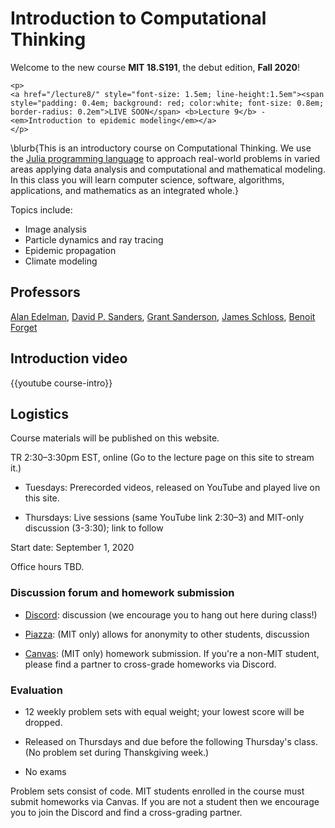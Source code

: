 
# Introduction to Computational Thinking

Welcome to the new course **MIT 18.S191**, the debut edition, **Fall 2020**!

~~~
<p>
<a href="/lecture8/" style="font-size: 1.5em; line-height:1.5em"><span style="padding: 0.4em; background: red; color:white; font-size: 0.8em; border-radius: 0.2em">LIVE SOON</span> <b>Lecture 9</b> - <em>Introduction to epidemic modeling</em></a>
</p>
~~~

\blurb{This is an introductory course on Computational Thinking. We use the [Julia programming language](http://www.julialang.org) to approach real-world problems in varied areas applying data analysis and computational and mathematical modeling.  In this class you will learn computer science, software, algorithms, applications, and mathematics as an integrated whole.}

Topics include:

- Image analysis
- Particle dynamics and ray tracing
- Epidemic propagation
- Climate modeling


<!-- 

Please help edit the automatically-generated subtitles in the [lecture transcripts](https://drive.google.com/drive/folders/1ekXz8x78qnq3G-_MhOh6CYgFDbL2G6Vz)!
If you do so, please add punctuation, and please change the colour of the part you edited to a colour other than black, and different from the previous and next sections. -->

## Professors
[Alan Edelman](http://math.mit.edu/~edelman), [David P. Sanders](http://sistemas.fciencias.unam.mx/~dsanders/), [Grant Sanderson](https://www.3blue1brown.com/about), [James Schloss](https://eapsweb.mit.edu/people/jars), [Benoit Forget](https://web.mit.edu/nse/people/faculty/forget.html)

## Introduction video

{{youtube course-intro}}

## Logistics

Course materials will be published on this website.

TR 2:30&ndash;3:30pm EST, online (Go to the lecture page on this site to stream it.)

- Tuesdays: Prerecorded videos, released on YouTube and played live on this site.

- Thursdays: Live sessions (same YouTube link 2:30&ndash;3) and MIT-only discussion (3-3:30); link to follow

Start date: September 1, 2020

Office hours TBD.


### Discussion forum and homework submission
- [Discord](https://discord.gg/Z5qnVf8): discussion (we encourage you to hang out here during class!)

- [Piazza](https://piazza.com/class/kd33x1xnfyq3b1): (MIT only) allows for anonymity to other students, discussion

- [Canvas](https://canvas.mit.edu/courses/5637): (MIT only) homework submission. If you're a non-MIT student, please find a partner to cross-grade homeworks via Discord.


### Evaluation

*   12 weekly problem sets with equal weight; your lowest score will be dropped. 

*   Released on Thursdays and due before the following Thursday's class. (No problem set during Thanskgiving week.)

*   No exams

Problem sets consist of code. MIT students enrolled in the course must submit homeworks via Canvas. If you are not a student then we encourage you to join the Discord and find a cross-grading partner.
